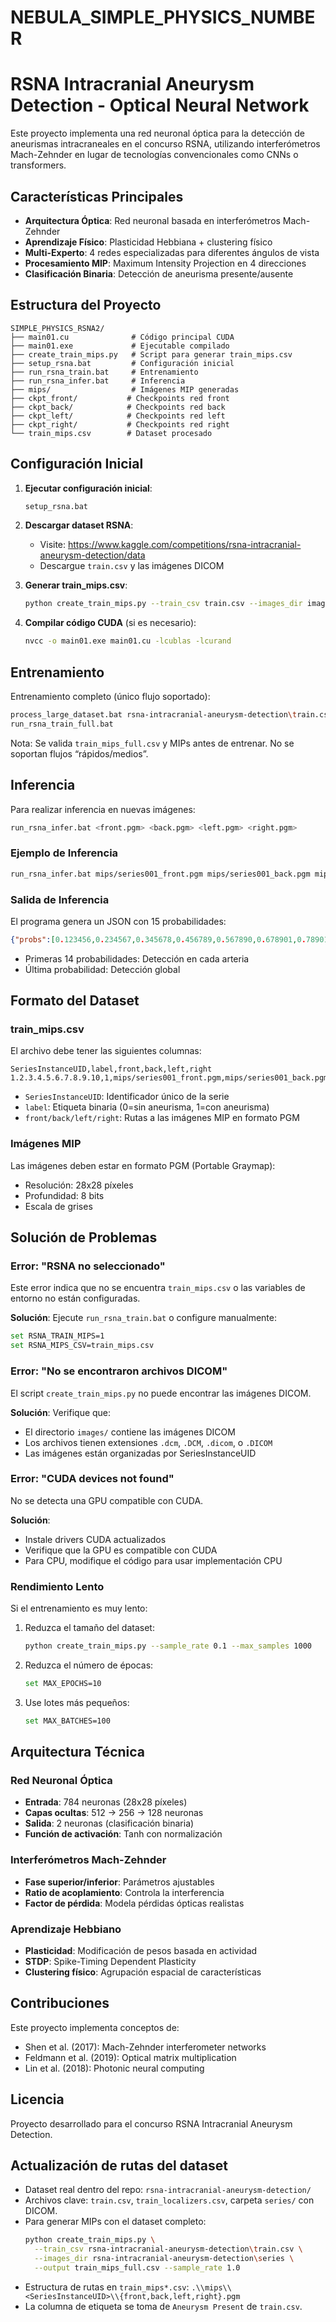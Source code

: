 # NEBULA_SIMPLE_PHYSICS_NUMBER

# RSNA Intracranial Aneurysm Detection - Optical Neural Network

Este proyecto implementa una red neuronal óptica para la detección de aneurismas intracraneales en el concurso RSNA, utilizando interferómetros Mach-Zehnder en lugar de tecnologías convencionales como CNNs o transformers.

## Características Principales

- **Arquitectura Óptica**: Red neuronal basada en interferómetros Mach-Zehnder
- **Aprendizaje Físico**: Plasticidad Hebbiana + clustering físico
- **Multi-Experto**: 4 redes especializadas para diferentes ángulos de vista
- **Procesamiento MIP**: Maximum Intensity Projection en 4 direcciones
- **Clasificación Binaria**: Detección de aneurisma presente/ausente

## Estructura del Proyecto

```
SIMPLE_PHYSICS_RSNA2/
├── main01.cu              # Código principal CUDA
├── main01.exe             # Ejecutable compilado
├── create_train_mips.py   # Script para generar train_mips.csv
├── setup_rsna.bat         # Configuración inicial
├── run_rsna_train.bat     # Entrenamiento
├── run_rsna_infer.bat     # Inferencia
├── mips/                  # Imágenes MIP generadas
├── ckpt_front/           # Checkpoints red front
├── ckpt_back/            # Checkpoints red back
├── ckpt_left/            # Checkpoints red left
├── ckpt_right/           # Checkpoints red right
└── train_mips.csv        # Dataset procesado
```

## Configuración Inicial

1. **Ejecutar configuración inicial**:
   ```bash
   setup_rsna.bat
   ```

2. **Descargar dataset RSNA**:
   - Visite: https://www.kaggle.com/competitions/rsna-intracranial-aneurysm-detection/data
   - Descargue `train.csv` y las imágenes DICOM

3. **Generar train_mips.csv**:
   ```bash
   python create_train_mips.py --train_csv train.csv --images_dir images --output train_mips.csv
   ```

4. **Compilar código CUDA** (si es necesario):
   ```bash
   nvcc -o main01.exe main01.cu -lcublas -lcurand
   ```

## Entrenamiento

Entrenamiento completo (único flujo soportado):

```bash
process_large_dataset.bat rsna-intracranial-aneurysm-detection\train.csv rsna-intracranial-aneurysm-detection\series train_mips_full.csv 1.0
run_rsna_train_full.bat
```

Nota: Se valida `train_mips_full.csv` y MIPs antes de entrenar. No se soportan flujos “rápidos/medios”.

## Inferencia

Para realizar inferencia en nuevas imágenes:

```bash
run_rsna_infer.bat <front.pgm> <back.pgm> <left.pgm> <right.pgm>
```

### Ejemplo de Inferencia

```bash
run_rsna_infer.bat mips/series001_front.pgm mips/series001_back.pgm mips/series001_left.pgm mips/series001_right.pgm
```

### Salida de Inferencia

El programa genera un JSON con 15 probabilidades:

```json
{"probs":[0.123456,0.234567,0.345678,0.456789,0.567890,0.678901,0.789012,0.890123,0.901234,0.012345,0.123456,0.234567,0.345678,0.456789,0.567890]}
```

- Primeras 14 probabilidades: Detección en cada arteria
- Última probabilidad: Detección global

## Formato del Dataset

### train_mips.csv

El archivo debe tener las siguientes columnas:

```csv
SeriesInstanceUID,label,front,back,left,right
1.2.3.4.5.6.7.8.9.10,1,mips/series001_front.pgm,mips/series001_back.pgm,mips/series001_left.pgm,mips/series001_right.pgm
```

- `SeriesInstanceUID`: Identificador único de la serie
- `label`: Etiqueta binaria (0=sin aneurisma, 1=con aneurisma)
- `front/back/left/right`: Rutas a las imágenes MIP en formato PGM

### Imágenes MIP

Las imágenes deben estar en formato PGM (Portable Graymap):
- Resolución: 28x28 píxeles
- Profundidad: 8 bits
- Escala de grises

## Solución de Problemas

### Error: "RSNA no seleccionado"

Este error indica que no se encuentra `train_mips.csv` o las variables de entorno no están configuradas.

**Solución**: Ejecute `run_rsna_train.bat` o configure manualmente:
```bash
set RSNA_TRAIN_MIPS=1
set RSNA_MIPS_CSV=train_mips.csv
```

### Error: "No se encontraron archivos DICOM"

El script `create_train_mips.py` no puede encontrar las imágenes DICOM.

**Solución**: Verifique que:
- El directorio `images/` contiene las imágenes DICOM
- Los archivos tienen extensiones `.dcm`, `.DCM`, `.dicom`, o `.DICOM`
- Las imágenes están organizadas por SeriesInstanceUID

### Error: "CUDA devices not found"

No se detecta una GPU compatible con CUDA.

**Solución**: 
- Instale drivers CUDA actualizados
- Verifique que la GPU es compatible con CUDA
- Para CPU, modifique el código para usar implementación CPU

### Rendimiento Lento

Si el entrenamiento es muy lento:

1. Reduzca el tamaño del dataset:
   ```bash
   python create_train_mips.py --sample_rate 0.1 --max_samples 1000
   ```

2. Reduzca el número de épocas:
   ```bash
   set MAX_EPOCHS=10
   ```

3. Use lotes más pequeños:
   ```bash
   set MAX_BATCHES=100
   ```

## Arquitectura Técnica

### Red Neuronal Óptica

- **Entrada**: 784 neuronas (28x28 píxeles)
- **Capas ocultas**: 512 → 256 → 128 neuronas
- **Salida**: 2 neuronas (clasificación binaria)
- **Función de activación**: Tanh con normalización

### Interferómetros Mach-Zehnder

- **Fase superior/inferior**: Parámetros ajustables
- **Ratio de acoplamiento**: Controla la interferencia
- **Factor de pérdida**: Modela pérdidas ópticas realistas

### Aprendizaje Hebbiano

- **Plasticidad**: Modificación de pesos basada en actividad
- **STDP**: Spike-Timing Dependent Plasticity
- **Clustering físico**: Agrupación espacial de características

## Contribuciones

Este proyecto implementa conceptos de:
- Shen et al. (2017): Mach-Zehnder interferometer networks
- Feldmann et al. (2019): Optical matrix multiplication  
- Lin et al. (2018): Photonic neural computing

## Licencia


Proyecto desarrollado para el concurso RSNA Intracranial Aneurysm Detection.




## Actualización de rutas del dataset

- Dataset real dentro del repo: `rsna-intracranial-aneurysm-detection/`
- Archivos clave: `train.csv`, `train_localizers.csv`, carpeta `series/` con DICOM.
- Para generar MIPs con el dataset completo:
  ```bash
  python create_train_mips.py \
    --train_csv rsna-intracranial-aneurysm-detection\train.csv \
    --images_dir rsna-intracranial-aneurysm-detection\series \
    --output train_mips_full.csv --sample_rate 1.0
  ```
- Estructura de rutas en `train_mips*.csv`: `.\\mips\\<SeriesInstanceUID>\\{front,back,left,right}.pgm`
- La columna de etiqueta se toma de `Aneurysm Present` de `train.csv`.
